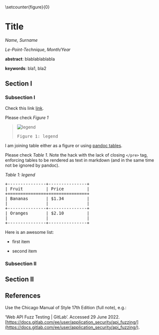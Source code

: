 \setcounter{figure}{0}

# Title
_Name, Surname_

_Le-Point-Technique_, _Month/Year_

__abstract__: blablablablabla

__keywords__: bla1, bla2

## Section I
### Subsection I

Check this link [link](google.fr).

Please check _Figure 1_

> ![legend](https://user-images.githubusercontent.com/6229031/142882134-04839c93-ce4d-4af5-88f6-97feb5cf7373.png)
> <pre>
> Figure 1: legend
> </pre>

I am joining table either as a figure or using [pandoc tables](https://pandoc.org/MANUAL.html#tables).

Please check _Table 1_. Note the hack with the lack of closing `</pre>` tag,
enforcing tables to be rendered as text in markdown (and in the same time not be ignored by pandoc).

_Table 1: legend_

<div><pre>
+---------------+---------------+
| Fruit         | Price         | 
+===============+===============+
| Bananas       | $1.34         |
|               |               |
+---------------+---------------+
| Oranges       | $2.10         |
|               |               |
+---------------+---------------+
</div>

Here is an awesome list:

- first item

- second item

### Subsection II
## Section II

## References

Use the Chicago Manual of Style 17th Edition (full note), e.g.:

‘Web API Fuzz Testing | GitLab’. Accessed 29 June 2022.
[https://docs.gitlab.com/ee/user/application_security/api_fuzzing/](https://docs.gitlab.com/ee/user/application_security/api_fuzzing/).
